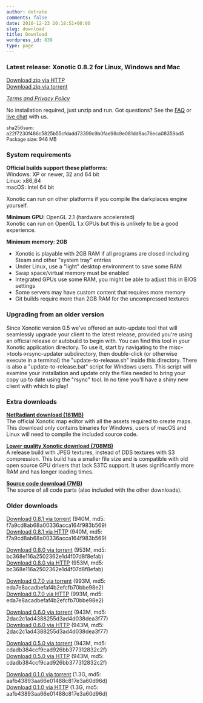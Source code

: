 ```yaml
---
author: detrate
comments: false
date: 2010-12-23 20:18:51+00:00
slug: download
title: Download
wordpress_id: 839
type: page
---
```


### <a name="latest"></a>Latest release: Xonotic 0.8.2 for Linux, Windows and Mac

[<i class="fas fa-download"></i> Download zip via HTTP](https://dl.xonotic.org/xonotic-0.8.2.zip)  
[<i class="fas fa-download"></i> Download zip via torrent](https://dl.xonotic.org/xonotic-0.8.2.zip.torrent)

[*Terms and Privacy Policy*][tos]

No installation required, just unzip and run. Got questions? See the [FAQ](/faq) or [live chat](/chat) with us.

<p style="font-size: 90%">
sha256sum: a22f7230f486c5825b55cfdadd73399c9b0fae98c9e081dd8ac76eca08359ad5<br/>
Package size: 946 MB  
</p>

### <a name="system-requirements"></a>System requirements

**Official builds support these platforms:**<br/>
Windows: XP or newer, 32 and 64 bit<br/>
Linux: x86_64<br/>
macOS: Intel 64 bit<br/>

Xonotic can run on other platforms if you compile the darkplaces engine yourself.<br/>

**Minimum GPU:** OpenGL 2.1 (hardware accelerated)<br/>
Xonotic can run on OpenGL 1.x GPUs but this is unlikely to be a good experience.<br/>

**Minimum memory: 2GB**<br/>
- Xonotic is playable with 2GB RAM if all programs are closed including Steam and other "system tray" entries<br/>
- Under Linux, use a "light" desktop environment to save some RAM<br/>
- Swap space/virtual memory must be enabled<br/>
- Integrated GPUs use some RAM, you might be able to adjust this in BIOS settings<br/>
- Some servers may have custom content that requires more memory<br/>
- Git builds require more than 2GB RAM for the uncompressed textures<br/>

### <a name="upgrading"></a>Upgrading from an older version

Since Xonotic version 0.5 we've offered an auto-update tool that will seamlessly upgrade your client to the latest release, provided you're using an official release or autobuild to begin with. You can find this tool in your Xonotic application directory. To use it, start by navigating to the misc->tools->rsync-updater subdirectory, then double-click (or otherwise execute in a terminal) the "update-to-release.sh" inside this directory. There is also a "update-to-release.bat" script for Windows users. This script will examine your installation and update only the files needed to bring your copy up to date using the "rsync" tool. In no time you'll have a shiny new client with which to play!

### <a name="extra-downloads"></a>Extra downloads

**<a name="netradiant"></a>[NetRadiant download (181MB)](https://dl.xonotic.org/xonotic-0.8.2-mappingsupport.zip)**  
The official Xonotic map editor with all the assets required to create maps. This download only contains binaries for Windows, users of macOS and Linux will need to compile the included source code.  

**<a name="lower-quality"></a>[Lower quality Xonotic download (708MB)](https://dl.xonotic.org/xonotic-0.8.2-low.zip)**  
A release build with JPEG textures, instead of DDS textures with S3 compression. This build has a smaller file size and is compatible with old open source GPU drivers that lack S3TC support. It uses significantly more RAM and has longer loading times.  

**<a name="source"></a>[Source code download (7MB)](https://dl.xonotic.org/xonotic-0.8.2-source.zip)**  
The source of all code parts (also included with the other downloads).  

### <a name="older-downloads"></a>Older downloads

[Download 0.8.1 via torrent](https://dl.xonotic.org/xonotic-0.8.1.zip.torrent) (940M, md5: f7a9cd8ab68a00336acca164f983b569)  
[Download 0.8.1 via HTTP](https://dl.xonotic.org/xonotic-0.8.1.zip) (940M, md5: f7a9cd8ab68a00336acca164f983b569)  

[Download 0.8.0 via torrent](https://dl.xonotic.org/xonotic-0.8.0.zip.torrent) (953M, md5: bc368e116a2502362e1d4f07d8f8efab)  
[Download 0.8.0 via HTTP](https://dl.xonotic.org/xonotic-0.8.0.zip) (953M, md5: bc368e116a2502362e1d4f07d8f8efab)

[Download 0.7.0 via torrent](https://dl.xonotic.org/xonotic-0.7.0.zip.torrent) (993M, md5: eda7e8acadbefaf4b2efcfb70bbe98e2)  
[Download 0.7.0 via HTTP](https://dl.xonotic.org/xonotic-0.7.0.zip) (993M, md5: eda7e8acadbefaf4b2efcfb70bbe98e2)  

[Download 0.6.0 via torrent](https://dl.xonotic.org/xonotic-0.6.0.zip.torrent) (943M, md5: 2dac2c1ad4388255d3ad4d038dea3f77)  
[Download 0.6.0 via HTTP](https://dl.xonotic.org/xonotic-0.6.0.zip) (943M, md5: 2dac2c1ad4388255d3ad4d038dea3f77)  

[Download 0.5.0 via torrent](https://dl.xonotic.org/xonotic-0.5.0.zip.torrent) (943M, md5: cdadb384ccf9cad926bb377312832c2f)  
[Download 0.5.0 via HTTP](https://dl.xonotic.org/xonotic-0.5.0.zip) (943M, md5: cdadb384ccf9cad926bb377312832c2f)  

[Download 0.1.0 via torrent](https://dl.xonotic.org/xonotic-0.1.0preview.zip.torrent) (1.3G, md5: aafb43893aa66e01488c817e3a60d96d)  
[Download 0.1.0 via HTTP](https://dl.xonotic.org/xonotic-0.1.0preview.zip) (1.3G, md5: aafb43893aa66e01488c817e3a60d96d)  

[tos]: /tos/
